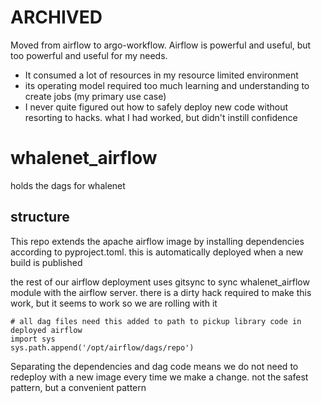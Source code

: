 # ARCHIVED

Moved from airflow to argo-workflow. Airflow is powerful and useful, but too powerful and useful for my needs. 
- It consumed a lot of resources in my resource limited environment
- its operating model required too much learning and understanding to create jobs (my primary use case)
- I never quite figured out how to safely deploy new code without resorting to hacks. what I had worked, but didn't instill confidence


# whalenet_airflow
holds the dags for whalenet

## structure
This repo extends the apache airflow image by installing dependencies according to pyproject.toml. 
this is automatically deployed when a new build is published

the rest of our airflow deployment uses gitsync to sync whalenet_airflow module with the airflow server.
there is a dirty hack required to make this work, but it seems to work so we are rolling with it
```
# all dag files need this added to path to pickup library code in deployed airflow
import sys
sys.path.append('/opt/airflow/dags/repo')
```

Separating the dependencies and dag code means we do not need to redeploy with a new image every time we make a change.
not the safest pattern, but a convenient pattern

